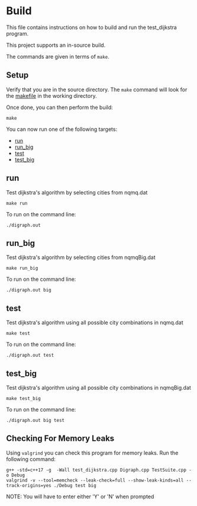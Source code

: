 # Build

This file contains instructions on how to build and run the test_dijkstra program.

This project supports an in-source build.

The commands are given in terms of `make`.

## Setup

Verify that you are in the source directory. The `make` command will look for the [makefile](makefile) in the working directory.

Once done, you can then perform the build:

```console
make
```

You can now run one of the following targets:
- [run](#run)
- [run_big](#run_big)
- [test](#test)
- [test_big](#test_big)

## run

Test dijkstra's algorithm by selecting cities from nqmq.dat

```console
make run
```

To run on the command line:

```console
./digraph.out
```

## run_big

Test dijkstra's algorithm by selecting cities from nqmqBig.dat

```console
make run_big
```

To run on the command line:

```console
./digraph.out big
```

## test

Test dijkstra's algorithm using all possible city combinations in nqmq.dat

```console
make test
```

To run on the command line:

```console
./digraph.out test
```

## test_big

Test dijkstra's algorithm using all possible city combinations in nqmqBig.dat

```console
make test_big
```

To run on the command line:

```console
./digraph.out big test
```

## Checking For Memory Leaks

Using `valgrind` you can check this program for memory leaks. Run the following command:

```console
g++ -std=c++17 -g  -Wall test_dijkstra.cpp Digraph.cpp TestSuite.cpp -o Debug
valgrind -v --tool=memcheck --leak-check=full --show-leak-kinds=all --track-origins=yes ./Debug test big
```

NOTE: You will have to enter either 'Y' or 'N' when prompted
